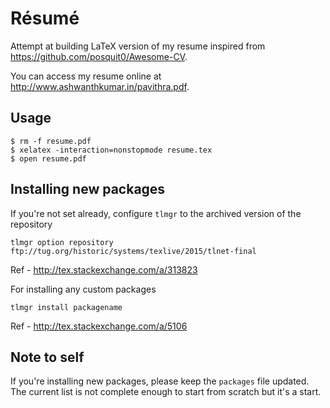 # Résumé
Attempt at building LaTeX version of my resume inspired from https://github.com/posquit0/Awesome-CV.

You can access my resume online at http://www.ashwanthkumar.in/pavithra.pdf. 

## Usage
```
$ rm -f resume.pdf
$ xelatex -interaction=nonstopmode resume.tex
$ open resume.pdf
```

## Installing new packages
If you're not set already, configure `tlmgr` to the archived version of the repository
```
tlmgr option repository ftp://tug.org/historic/systems/texlive/2015/tlnet-final
```
Ref - http://tex.stackexchange.com/a/313823

For installing any custom packages
```
tlmgr install packagename
```
Ref - http://tex.stackexchange.com/a/5106

## Note to self
If you're installing new packages, please keep the `packages` file updated. The current list is not complete enough to start from scratch but it's a start.
